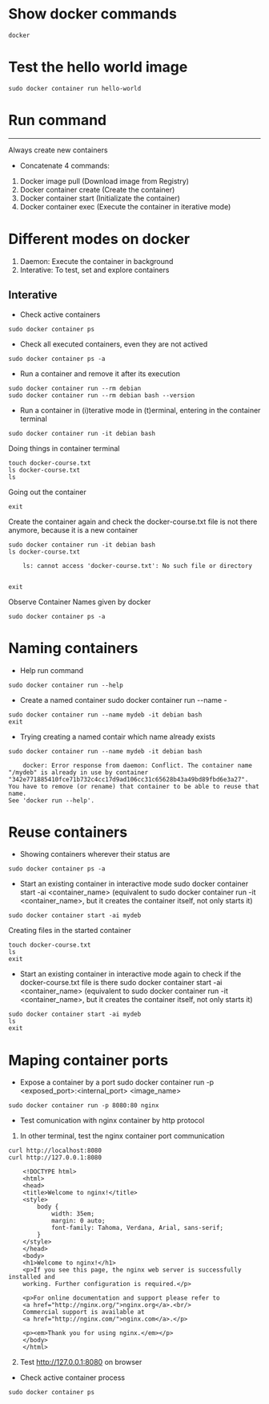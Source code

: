 # Show docker commands

```console
docker
```

# Test the hello world image

```console
sudo docker container run hello-world
```

# Run command
---
Always create new containers

- Concatenate 4 commands:
1. Docker image pull (Download image from Registry)
2. Docker container create (Create the container)
3. Docker container start (Initializate the container)
4. Docker container exec (Execute the container in iterative mode)

# Different modes on docker

1. Daemon: Execute the container in background
2. Interative: To test, set and explore containers

## Interative

- Check active containers
```console
sudo docker container ps
```

- Check all executed containers, even they are not actived
```console
sudo docker container ps -a
```

- Run a container and remove it after its execution
```console
sudo docker container run --rm debian
sudo docker container run --rm debian bash --version
```

- Run a container in (i)terative mode in (t)erminal, entering in the container terminal
```console
sudo docker container run -it debian bash
```

Doing things in container terminal
```console
touch docker-course.txt
ls docker-course.txt
ls
```

Going out the container
```console
exit
```

Create the container again and check the docker-course.txt file
is not there anymore, because it is a new container
```console
sudo docker container run -it debian bash
ls docker-course.txt

	ls: cannot access 'docker-course.txt': No such file or directory


exit
```

Observe Container Names given by docker
```console
sudo docker container ps -a
```

# Naming containers

- Help run command
```console
sudo docker container run --help
```

- Create a named container
sudo docker container run --name <name> -<mode> <image> <command>
```console
sudo docker container run --name mydeb -it debian bash
exit
```

- Trying creating a named contair which name already exists
```console
sudo docker container run --name mydeb -it debian bash

	docker: Error response from daemon: Conflict. The container name "/mydeb" is already in use by container "342e771885410fce71b732c4cc17d9ad106cc31c65628b43a49bd89fbd6e3a27". You have to remove (or rename) that container to be able to reuse that name.
See 'docker run --help'.

```

# Reuse containers

- Showing containers wherever their status are
```console
sudo docker container ps -a
```

- Start an existing container in interactive mode
sudo docker container start -ai <container_name> (equivalent to sudo docker container run -it <container_name>, but it creates the container itself, not only starts it)
```console
sudo docker container start -ai mydeb
```

Creating files in the started container
```console
touch docker-course.txt
ls
exit
```

- Start an existing container in interactive mode again to check if the docker-course.txt file is there
sudo docker container start -ai <container_name> (equivalent to sudo docker container run -it <container_name>, but it creates the container itself, not only starts it)
```console
sudo docker container start -ai mydeb
ls
exit
```

# Maping container ports

- Expose a container by a port
sudo docker container run -p <exposed_port>:<internal_port> <image_name>
```console
sudo docker container run -p 8080:80 nginx
```
- Test comunication with nginx container by http protocol

1. In other terminal, test the nginx container port communication
```console
curl http://localhost:8080
curl http://127.0.0.1:8080

	<!DOCTYPE html>
	<html>
	<head>
	<title>Welcome to nginx!</title>
	<style>
	    body {
	        width: 35em;
	        margin: 0 auto;
	        font-family: Tahoma, Verdana, Arial, sans-serif;
	    }
	</style>
	</head>
	<body>
	<h1>Welcome to nginx!</h1>
	<p>If you see this page, the nginx web server is successfully installed and
	working. Further configuration is required.</p>

	<p>For online documentation and support please refer to
	<a href="http://nginx.org/">nginx.org</a>.<br/>
	Commercial support is available at
	<a href="http://nginx.com/">nginx.com</a>.</p>

	<p><em>Thank you for using nginx.</em></p>
	</body>
	</html>
```

2. Test http://127.0.0.1:8080 on browser

- Check active container process
```console
sudo docker container ps
```
